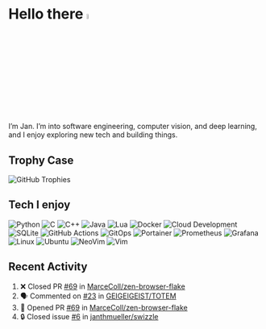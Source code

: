 # Hello there <img src="https://media.giphy.com/media/hvRJCLFzcasrR4ia7z/giphy.gif" width="5%">

I’m Jan. I’m into software engineering, computer vision, and deep learning, and I enjoy exploring new tech and building things.

## Trophy Case
<img src="https://github-profile-trophy.vercel.app/?username=janthmueller&rank=-C,-?&no-frame=true&margin-w=5&margin-h=5" alt="GitHub Trophies" />

## Tech I enjoy
![Python](https://img.shields.io/badge/Python-%2300599C.svg?style=flat-square&logo=python&logoColor=white)
![C](https://img.shields.io/badge/C-%2300599C.svg?style=flat-square&logo=c&logoColor=white)
![C++](https://img.shields.io/badge/C++-%2300599C.svg?style=flat-square&logo=c%2B%2B&logoColor=white)
![Java](https://img.shields.io/badge/Java-%23ED8B00.svg?style=flat-square&logo=java&logoColor=white)
![Lua](https://img.shields.io/badge/Lua-%232C2D72.svg?style=flat-square&logo=lua&logoColor=white)
![Docker](https://img.shields.io/badge/Docker-%232496ED.svg?style=flat-square&logo=docker&logoColor=white)
![Cloud Development](https://img.shields.io/badge/Cloud%20Development-4285F4?style=flat-square&logo=icloud&logoColor=white)
![SQLite](https://img.shields.io/badge/SQLite-%2307405e.svg?style=flat-square&logo=sqlite&logoColor=white)
![GitHub Actions](https://img.shields.io/badge/github%20actions-%232671E5.svg?style=flat-square&logo=githubactions&logoColor=white)
![GitOps](https://img.shields.io/badge/GitOps-F05032?style=flat-square&logo=git&logoColor=white)
![Portainer](https://img.shields.io/badge/Portainer-%23007ACC.svg?style=flat-square&logo=portainer&logoColor=white)
![Prometheus](https://img.shields.io/badge/Prometheus-%23E6522C.svg?style=flat-square&logo=prometheus&logoColor=white)
![Grafana](https://img.shields.io/badge/Grafana-%23F46800.svg?style=flat-square&logo=grafana&logoColor=white)
![Linux](https://img.shields.io/badge/Linux-%23FCC624.svg?style=flat-square&logo=linux&logoColor=black)
![Ubuntu](https://img.shields.io/badge/Ubuntu-E95420.svg?style=flat-square&logo=ubuntu&logoColor=white)
![NeoVim](https://img.shields.io/badge/NeoVim-%2357A143.svg?style=flat-square&logo=neovim&logoColor=white)
![Vim](https://img.shields.io/badge/Vim-%23019733.svg?style=flat-square&logo=vim&logoColor=white)

<h2>Recent Activity</h2>

<!--START_SECTION:activity-->
1. ❌ Closed PR [#69](https://github.com/MarceColl/zen-browser-flake/pull/69) in [MarceColl/zen-browser-flake](https://github.com/MarceColl/zen-browser-flake)
2. 🗣 Commented on [#23](https://github.com/GEIGEIGEIST/TOTEM/issues/23#issuecomment-3253483933) in [GEIGEIGEIST/TOTEM](https://github.com/GEIGEIGEIST/TOTEM)
3. 💪 Opened PR [#69](https://github.com/MarceColl/zen-browser-flake/pull/69) in [MarceColl/zen-browser-flake](https://github.com/MarceColl/zen-browser-flake)
4. 🔒 Closed issue [#6](https://github.com/janthmueller/swizzle/issues/6) in [janthmueller/swizzle](https://github.com/janthmueller/swizzle)
<!--END_SECTION:activity-->

